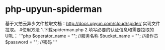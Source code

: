 # php-upyun-spiderman
基于又拍云异步文件拉取文档：http://docs.upyun.com/cloud/spider/ 实现文件拉取。
#使用方法
1.下载spiderman.php 
2.填写必要的认证信息和需要拉取的URL：
'''php 
    $operator_name 	= "";			//服务名称
    $bucket_name 	= "";			//操作员
    $password       = "";			//密码 
'''
